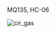 MQ135, HC-06

![cir_gas](https://github.com/user-attachments/assets/ab1f9eb2-8ead-4cb5-82c3-49e10af4cec1)
